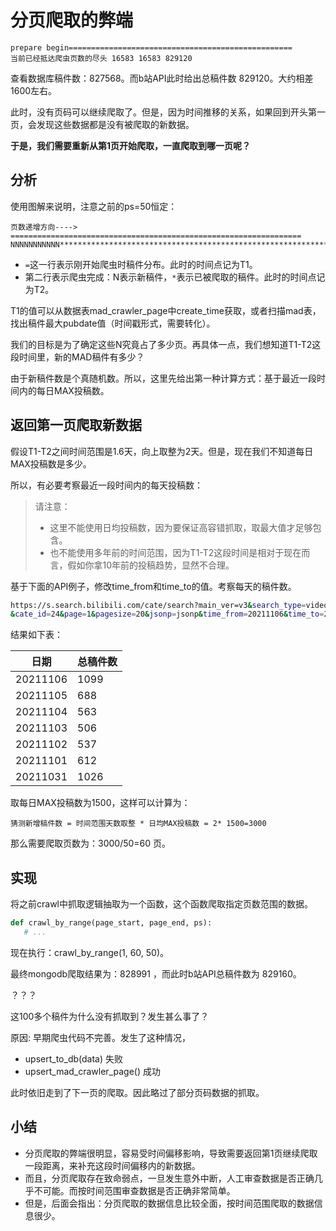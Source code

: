 # 分页爬取的弊端

```
prepare begin==================================================
当前已经抵达爬虫页数的尽头 16583 16583 829120
```

查看数据库稿件数：827568。而b站API此时给出总稿件数 829120。大约相差1600左右。

此时，没有页码可以继续爬取了。但是，因为时间推移的关系，如果回到开头第一页，会发现这些数据都是没有被爬取的新数据。

**于是，我们需要重新从第1页开始爬取，一直爬取到哪一页呢？**

## 分析

使用图解来说明，注意之前的ps=50恒定：

```
页数递增方向---->
=================================================================
NNNNNNNNNNN*******************************************************************
```

- `=`这一行表示刚开始爬虫时稿件分布。此时的时间点记为T1。
- 第二行表示爬虫完成：N表示新稿件，`*`表示已被爬取的稿件。此时的时间点记为T2。

T1的值可以从数据表mad_crawler_page中create_time获取，或者扫描mad表，找出稿件最大pubdate值（时间戳形式，需要转化）。

我们的目标是为了确定这些N究竟占了多少页。再具体一点，我们想知道T1-T2这段时间里，新的MAD稿件有多少？

由于新稿件数是个真随机数。所以，这里先给出第一种计算方式：基于最近一段时间内的每日MAX投稿数。

## 返回第一页爬取新数据

假设T1-T2之间时间范围是1.6天，向上取整为2天。但是，现在我们不知道每日MAX投稿数是多少。

所以，有必要考察最近一段时间内的每天投稿数：
> 请注意：
> - 这里不能使用日均投稿数，因为要保证高容错抓取，取最大值才足够包含。
> - 也不能使用多年前的时间范围，因为T1-T2这段时间是相对于现在而言，假如你拿10年前的投稿趋势，显然不合理。

基于下面的API例子，修改time_from和time_to的值。考察每天的稿件数。

```bash
https://s.search.bilibili.com/cate/search?main_ver=v3&search_type=video&view_type=hot_rank&order=click&copy_right=-1
&cate_id=24&page=1&pagesize=20&jsonp=jsonp&time_from=20211106&time_to=20211106
```

结果如下表：

|日期|总稿件数|
|---|---|
|20211106|1099|
|20211105|688|
|20211104|563|
|20211103|506|
|20211102|537|
|20211101|612|
|20211031|1026|

取每日MAX投稿数为1500，这样可以计算为：

```
猜测新增稿件数 = 时间范围天数取整 * 日均MAX投稿数 = 2* 1500=3000
```

那么需要爬取页数为：3000/50=60 页。

## 实现

将之前crawl中抓取逻辑抽取为一个函数，这个函数爬取指定页数范围的数据。

``` python
def crawl_by_range(page_start, page_end, ps):
   # ...
```

现在执行：crawl_by_range(1, 60, 50)。

最终mongodb爬取结果为：828991 ，而此时b站API总稿件数为 829160。

？？？

这100多个稿件为什么没有抓取到？发生甚么事了？

原因: 早期爬虫代码不完善。发生了这种情况，

- upsert_to_db(data) 失败
- upsert_mad_crawler_page() 成功

此时依旧走到了下一页的爬取。因此略过了部分页码数据的抓取。

## 小结

- 分页爬取的弊端很明显，容易受时间偏移影响，导致需要返回第1页继续爬取一段距离，来补充这段时间偏移内的新数据。
- 而且，分页爬取存在致命弱点，一旦发生意外中断，人工审查数据是否正确几乎不可能。而按时间范围审查数据是否正确非常简单。
- 但是，后面会指出：分页爬取的数据信息比较全面，按时间范围爬取的数据信息很少。